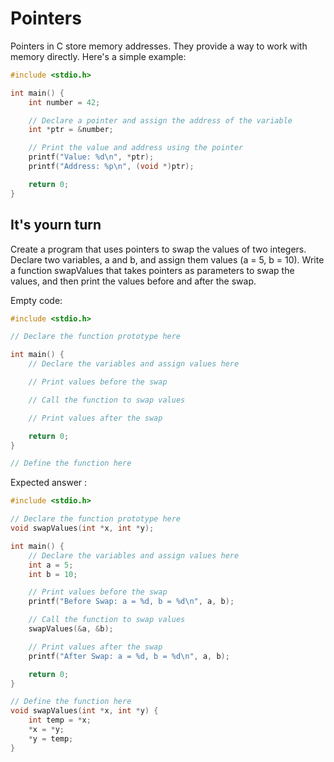 # Pointers

Pointers in C store memory addresses. They provide a way to work with memory directly. Here's a simple example:

```c
#include <stdio.h>

int main() {
    int number = 42;

    // Declare a pointer and assign the address of the variable
    int *ptr = &number;

    // Print the value and address using the pointer
    printf("Value: %d\n", *ptr);
    printf("Address: %p\n", (void *)ptr);

    return 0;
}
```


## It's yourn turn

Create a program that uses pointers to swap the values of two integers. Declare two variables, a and b, and assign them values (a = 5, b = 10). Write a function swapValues that takes pointers as parameters to swap the values, and then print the values before and after the swap.

Empty code: 
```c
#include <stdio.h>

// Declare the function prototype here

int main() {
    // Declare the variables and assign values here

    // Print values before the swap

    // Call the function to swap values

    // Print values after the swap

    return 0;
}

// Define the function here
```

Expected answer :

```c
#include <stdio.h>

// Declare the function prototype here
void swapValues(int *x, int *y);

int main() {
    // Declare the variables and assign values here
    int a = 5;
    int b = 10;

    // Print values before the swap
    printf("Before Swap: a = %d, b = %d\n", a, b);

    // Call the function to swap values
    swapValues(&a, &b);

    // Print values after the swap
    printf("After Swap: a = %d, b = %d\n", a, b);

    return 0;
}

// Define the function here
void swapValues(int *x, int *y) {
    int temp = *x;
    *x = *y;
    *y = temp;
}
```